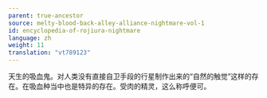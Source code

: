 ```yaml
---
parent: true-ancestor
source: melty-blood-back-alley-alliance-nightmare-vol-1
id: encyclopedia-of-rojiura-nightmare
language: zh
weight: 11
translation: "vt789123"
---
```


天生的吸血鬼。对人类没有直接自卫手段的行星制作出来的“自然的触觉”这样的存在。在吸血种当中也是特异的存在。受肉的精灵，这么称呼便可。

